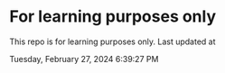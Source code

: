 # For learning purposes only
This repo is for learning purposes only.
Last updated at

Tuesday, February 27, 2024 6:39:27 PM

